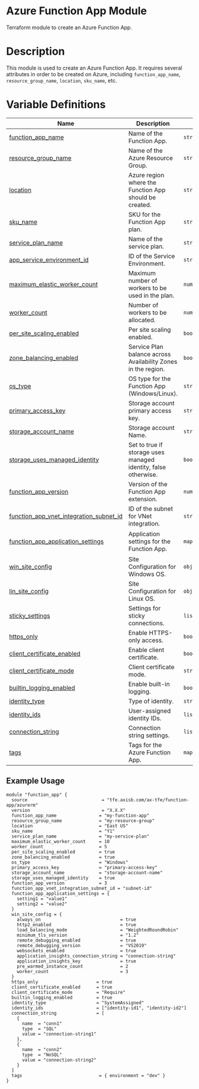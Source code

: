# **Azure Function App Module**

Terraform module to create an Azure Function App.

# **Description**

This module is used to create an Azure Function App. It requires several attributes in order to be created on Azure, including `function_app_name`, `resource_group_name`, `location`, `sku_name`, etc.

# **Variable Definitions**

| Name | Description | Type | Required | Default | Example |
|------|-------------|------|----------|---------|:-------:|
| <a name="input_function_app_name"></a>[function_app_name](#input\_function_app_name) | Name of the Function App. | `string` | Yes | `""` | `"my-function-app"` |
| <a name="input_resource_group_name"></a>[resource_group_name](#input\_resource_group_name) | Name of the Azure Resource Group. | `string` | Yes | `""` | `"my-resource-group"` |
| <a name="input_location"></a>[location](#input\_location) | Azure region where the Function App should be created. | `string` | Yes | `""` | `"East US"` |
| <a name="input_sku_name"></a>[sku_name](#input\_sku_name) | SKU for the Function App plan. | `string` | Yes | `""` | `"Y1"` |
| <a name="input_service_plan_name"></a>[service_plan_name](#input\_service_plan_name) | Name of the service plan. | `string` | Yes | `""` | `"my-service-plan"` |
| <a name="input_app_service_environment_id"></a>[app_service_environment_id](#input\_app_service_environment_id) | ID of the Service Environment. | `string` | No | `null` | `"service-environment-id"` |
| <a name="input_maximum_elastic_worker_count"></a>[maximum_elastic_worker_count](#input\_maximum_elastic_worker_count) | Maximum number of workers to be used in the plan. | `number` | No | `null` | `10` |
| <a name="input_worker_count"></a>[worker_count](#input\_worker_count) | Number of workers to be allocated. | `number` | No | `null` | `5` |
| <a name="input_per_site_scaling_enabled"></a>[per_site_scaling_enabled](#input\_per_site_scaling_enabled) | Per site scaling enabled. | `bool` | No | `false` | `true` |
| <a name="input_zone_balancing_enabled"></a>[zone_balancing_enabled](#input\_zone_balancing_enabled) | Service Plan balance across Availability Zones in the region. | `bool` | No | `null` | `true` |
| <a name="input_os_type"></a>[os_type](#input\_os_type) | OS type for the Function App (Windows/Linux). | `string` | No | `"Windows"` | `"Linux"` |
| <a name="input_primary_access_key"></a>[primary_access_key](#input\_primary_access_key) | Storage account primary access key. | `string` | No | `null` | `"primary-access-key"` |
| <a name="input_storage_account_name"></a>[storage_account_name](#input\_storage_account_name) | Storage account Name. | `string` | No | `null` | `"storage-account-name"` |
| <a name="input_storage_uses_managed_identity"></a>[storage_uses_managed_identity](#input\_storage_uses_managed_identity) | Set to true if storage uses managed identity, false otherwise. | `bool` | No | `null` | `true` |
| <a name="input_function_app_version"></a>[function_app_version](#input\_function_app_version) | Version of the Function App extension. | `number` | No | `4` | `3` |
| <a name="input_function_app_vnet_integration_subnet_id"></a>[function_app_vnet_integration_subnet_id](#input\_function_app_vnet_integration_subnet_id) | ID of the subnet for VNet integration. | `string` | No | `null` | `"subnet-id"` |
| <a name="input_function_app_application_settings"></a>[function_app_application_settings](#input\_function_app_application_settings) | Application settings for the Function App. | `map(string)` | No | `null` | `{ setting1 = "value1", setting2 = "value2" }` |
| <a name="input_win_site_config"></a>[win_site_config](#input\_win_site_config) | Site Configuration for Windows OS. | `object({})` | No | `{}` | See below |
| <a name="input_lin_site_config"></a>[lin_site_config](#input\_lin_site_config) | Site Configuration for Linux OS. | `object({})` | No | `{}` | See below |
| <a name="input_sticky_settings"></a>[sticky_settings](#input\_sticky_settings) | Settings for sticky connections. | `list(object({}))` | No | `null` | See below |
| <a name="input_https_only"></a>[https_only](#input\_https_only) | Enable HTTPS-only access. | `bool` | No | `null` | `true` |
| <a name="input_client_certificate_enabled"></a>[client_certificate_enabled](#input\_client_certificate_enabled) | Enable client certificate. | `bool` | No | `null` | `true` |
| <a name="input_client_certificate_mode"></a>[client_certificate_mode](#input\_client_certificate_mode) | Client certificate mode. | `string` | No | `null` | `"Require"` |
| <a name="input_builtin_logging_enabled"></a>[builtin_logging_enabled](#input\_builtin_logging_enabled) | Enable built-in logging. | `bool` | No | `null` | `true` |
| <a name="input_identity_type"></a>[identity_type](#input\_identity_type) | Type of identity. | `string` | No | `null` | `"SystemAssigned"` |
| <a name="input_identity_ids"></a>[identity_ids](#input\_identity_ids) | User-assigned identity IDs. | `list(string)` | No | `null` | `["identity-id1", "identity-id2"]` |
| <a name="input_connection_string"></a>[connection_string](#input\_connection_string) | Connection string settings. | `list(object({}))` | No | `null` | See below |
| <a name="input_tags"></a>[tags](#input\_tags) | Tags for the Azure Function App. | `map(string)` | No | `{}` | `{ environment = "dev" }` |

## **Example Usage**

```hcl
module "function_app" {
  source                            = "tfe.axisb.com/ax-tfe/function-app/azurerm"
  version                           = "X.X.X"
  function_app_name                = "my-function-app"
  resource_group_name              = "my-resource-group"
  location                         = "East US"
  sku_name                         = "Y1"
  service_plan_name                = "my-service-plan"
  maximum_elastic_worker_count     = 10
  worker_count                     = 5
  per_site_scaling_enabled         = true
  zone_balancing_enabled           = true
  os_type                          = "Windows"
  primary_access_key               = "primary-access-key"
  storage_account_name             = "storage-account-name"
  storage_uses_managed_identity    = true
  function_app_version             = 3
  function_app_vnet_integration_subnet_id = "subnet-id"
  function_app_application_settings = {
    setting1 = "value1"
    setting2 = "value2"
  }
  win_site_config = {
    always_on                              = true
    http2_enabled                          = true
    load_balancing_mode                    = "WeightedRoundRobin"
    minimum_tls_version                    = "1.2"
    remote_debugging_enabled               = true
    remote_debugging_version               = "VS2019"
    websockets_enabled                     = true
    application_insights_connection_string = "connection-string"
    application_insights_key               = true
    pre_warmed_instance_count              = 2
    worker_count                           = 3
  }
  https_only                      = true
  client_certificate_enabled      = true
  client_certificate_mode         = "Require"
  builtin_logging_enabled         = true
  identity_type                   = "SystemAssigned"
  identity_ids                    = ["identity-id1", "identity-id2"]
  connection_string               = [
    {
      name  = "conn1"
      type  = "SQL"
      value = "connection-string1"
    },
    {
      name  = "conn2"
      type  = "NoSQL"
      value = "connection-string2"
    }
  ]
  tags                             = { environment = "dev" }
}
